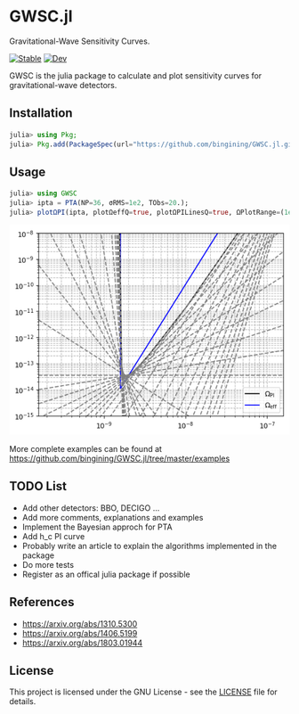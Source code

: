 # GWSC.jl

Gravitational-Wave Sensitivity Curves.

[![Stable](https://img.shields.io/badge/docs-stable-blue.svg)](https://bingining.github.io/GWSC.jl/stable)
[![Dev](https://img.shields.io/badge/docs-dev-blue.svg)](https://bingining.github.io/GWSC.jl/dev)

GWSC is the julia package to calculate and plot sensitivity curves for gravitational-wave detectors.

## Installation

```julia
julia> using Pkg;
julia> Pkg.add(PackageSpec(url="https://github.com/bingining/GWSC.jl.git"))
```


## Usage

```julia
julia> using GWSC
julia> ipta = PTA(NP=36, σRMS=1e2, TObs=20.);
julia> plotΩPI(ipta, plotΩeffQ=true, plotΩPILinesQ=true, ΩPlotRange=(1e-15, 1e-8))
```
![](https://github.com/bingining/GWSC.jl/blob/master/test/pta.png)

More complete examples can be found at https://github.com/bingining/GWSC.jl/tree/master/examples

## TODO List

- Add other detectors: BBO, DECIGO ...
- Add more comments, explanations and examples
- Implement the Bayesian approch for PTA
- Add h_c PI curve
- Probably write an article to explain the algorithms implemented in the package
- Do more tests
- Register as an offical julia package if possible

## References

* https://arxiv.org/abs/1310.5300
* https://arxiv.org/abs/1406.5199
* https://arxiv.org/abs/1803.01944

## License

This project is licensed under the GNU License - see the [LICENSE](LICENSE) file for details.

